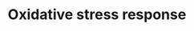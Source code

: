 ---
annotations:
- id: PW:0000378
  parent: regulatory pathway
  type: Pathway Ontology
  value: oxidative stress response pathway
authors:
- MaintBot
- Fehrhart
- LWackers
- Eweitz
- Khanspers
citedin: ''
communities: []
description: 'Oxidative stress represents an imbalance between the production and
  manifestation of reactive oxygen species and a biological system''s ability to readily
  detoxify the reactive intermediates or to repair the resulting damage. Disturbances
  in the normal redox state of tissues can cause toxic effects through the production
  of peroxides and free radicals that damage all components of the cell, including
  proteins, lipids, and DNA. Some reactive oxidative species can even act as messengers
  through a phenomenon called redox signaling. In humans, oxidative stress is involved
  in many diseases. Examples include sickle cell disease,[1] atherosclerosis, Parkinson''s
  disease, heart failure, myocardial infarction, Alzheimer''s disease, schizophrenia,
  bipolar disorder, fragile X syndrome[2] and chronic fatigue syndrome, but short-term
  oxidative stress may also be important in prevention of aging by induction of a
  process named mitohormesis.[3] Reactive oxygen species can be beneficial, as they
  are used by the immune system as a way to attack and kill pathogens. Source: [Wikipedia](https://en.wikipedia.org/wiki/Oxidative_stress)'
last-edited: 2025-02-27
ndex: null
organisms:
- Danio rerio
redirect_from:
- /index.php/Pathway:WP1372
- /instance/WP1372
- /instance/WP1372_r137017
revision: r137017
schema-jsonld:
- '@context': https://schema.org/
  '@id': https://wikipathways.github.io/pathways/WP1372.html
  '@type': Dataset
  creator:
    '@type': Organization
    name: WikiPathways
  description: 'Oxidative stress represents an imbalance between the production and
    manifestation of reactive oxygen species and a biological system''s ability to
    readily detoxify the reactive intermediates or to repair the resulting damage.
    Disturbances in the normal redox state of tissues can cause toxic effects through
    the production of peroxides and free radicals that damage all components of the
    cell, including proteins, lipids, and DNA. Some reactive oxidative species can
    even act as messengers through a phenomenon called redox signaling. In humans,
    oxidative stress is involved in many diseases. Examples include sickle cell disease,[1]
    atherosclerosis, Parkinson''s disease, heart failure, myocardial infarction, Alzheimer''s
    disease, schizophrenia, bipolar disorder, fragile X syndrome[2] and chronic fatigue
    syndrome, but short-term oxidative stress may also be important in prevention
    of aging by induction of a process named mitohormesis.[3] Reactive oxygen species
    can be beneficial, as they are used by the immune system as a way to attack and
    kill pathogens. Source: [Wikipedia](https://en.wikipedia.org/wiki/Oxidative_stress)'
  keywords:
  - GPX1a
  - GPX1b
  - GPX3
  - GSTT1a
  - GSTT1b
  - JUNB
  - LOC555669
  - MAOA
  - MGST1
  - NFKB1
  - TXNRD1
  - TXNRD2
  - cat
  - cyba
  - cyp1a
  - fos
  - gclc
  - hmox1
  - mapk10
  - mapk14a
  - nqo1
  - si:dkey-117m1.6
  - sod1
  - sod2
  - sp1
  - txn2
  - xdh
  - zgc:110010
  license: CC0
  name: Oxidative stress response
seo: CreativeWork
title: Oxidative stress response
wpid: WP1372
---
